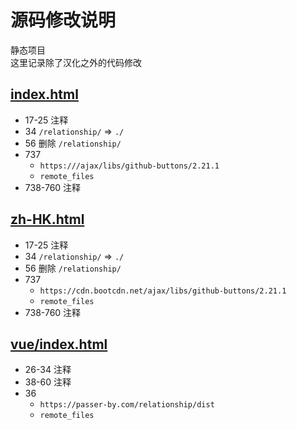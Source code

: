 # 源码修改说明

静态项目  
这里记录除了汉化之外的代码修改

## [index.html](index.html)

- 17-25 注释
- 34 `/relationship/` => `./`
- 56 删除 `/relationship/`
- 737
  - `https:///ajax/libs/github-buttons/2.21.1`
  - `remote_files`
- 738-760 注释

## [zh-HK.html](zh-HK.html)

- 17-25 注释
- 34 `/relationship/` => `./`
- 56 删除 `/relationship/`
- 737
  - `https://cdn.bootcdn.net/ajax/libs/github-buttons/2.21.1`
  - `remote_files`
- 738-760 注释

## [vue/index.html](vue/index.html)

- 26-34 注释
- 38-60 注释
- 36
  - `https://passer-by.com/relationship/dist`
  - `remote_files`
